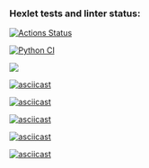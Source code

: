 ### Hexlet tests and linter status:

[![Actions Status](https://github.com/SoulH0unD/python-project-lvl1/workflows/hexlet-check/badge.svg)](https://github.com/SoulH0unD/python-project-lvl1/actions)

[![Python CI](https://github.com/SoulH0unD/python-project-lvl1/workflows/run_lint/badge.svg)](https://github.com/SoulH0unD/python-project-lvl1/actions)

<a href="https://codeclimate.com/github/SoulH0unD/python-project-lvl1/maintainability"><img src="https://api.codeclimate.com/v1/badges/53462ed6de3cd72d7096/maintainability" /></a>

[![asciicast](https://asciinema.org/a/XQheIcQouJbgombpumH5iP99v.svg)](https://asciinema.org/a/XQheIcQouJbgombpumH5iP99v)

[![asciicast](https://asciinema.org/a/Zr6h7SF78u40luNjau3UR56jQ.svg)](https://asciinema.org/a/Zr6h7SF78u40luNjau3UR56jQ)

[![asciicast](https://asciinema.org/a/ne0lNWhtUDGSKv8n9ARlj4GjW.svg)](https://asciinema.org/a/ne0lNWhtUDGSKv8n9ARlj4GjW)

[![asciicast](https://asciinema.org/a/iNW8KkKPgChIruINIOQCU5daj.svg)](https://asciinema.org/a/iNW8KkKPgChIruINIOQCU5daj)

[![asciicast](https://asciinema.org/a/PQswve5bpFjRWKozN7kWap4aG.svg)](https://asciinema.org/a/PQswve5bpFjRWKozN7kWap4aG)
